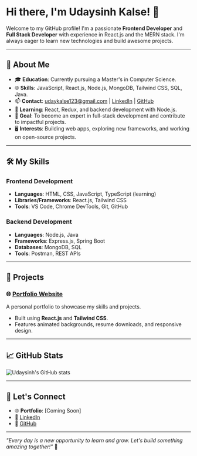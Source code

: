 # Hi there, I'm Udaysinh Kalse! 👋

Welcome to my GitHub profile! I'm a passionate **Frontend Developer** and **Full Stack Developer** with experience in React.js and the MERN stack. I'm always eager to learn new technologies and build awesome projects.

---

## 🌟 About Me

- 🎓 **Education**: Currently pursuing a Master's in Computer Science.
- 🌐 **Skills**: JavaScript, React.js, Node.js, MongoDB, Tailwind CSS, SQL, Java.
- 📫 **Contact**: [udaykalse123@gmail.com](mailto:udaykalse123@gmail.com) | [LinkedIn](https://www.linkedin.com/in/uday-kalse) | [GitHub](https://github.com/uday-kalse)
- 🌱 **Learning**: React, Redux, and backend development with Node.js.
- 🎯 **Goal**: To become an expert in full-stack development and contribute to impactful projects.
- 🖥️ **Interests**: Building web apps, exploring new frameworks, and working on open-source projects.

---

## 🛠️ My Skills

### Frontend Development
- **Languages**: HTML, CSS, JavaScript, TypeScript (learning)
- **Libraries/Frameworks**: React.js, Tailwind CSS
- **Tools**: VS Code, Chrome DevTools, Git, GitHub

### Backend Development
- **Languages**: Node.js, Java
- **Frameworks**: Express.js, Spring Boot
- **Databases**: MongoDB, SQL
- **Tools**: Postman, REST APIs

---

## 🚀 Projects

### 🌐 [Portfolio Website](https://github.com/uday-kalse/portfolio)
A personal portfolio to showcase my skills and projects.
- Built using **React.js** and **Tailwind CSS**.
- Features animated backgrounds, resume downloads, and responsive design.



---

## 📈 GitHub Stats
![Udaysinh's GitHub stats](https://github-readme-stats.vercel.app/api?username=uday-kalse&show_icons=true&theme=radical)

---

## 🤝 Let's Connect

- 🌐 **Portfolio**: [Coming Soon]
- 💼 [LinkedIn](https://www.linkedin.com/in/uday-kalse)
- 🐙 [GitHub](https://github.com/uday-kalse)

---

_"Every day is a new opportunity to learn and grow. Let's build something amazing together!"_ 🌟
